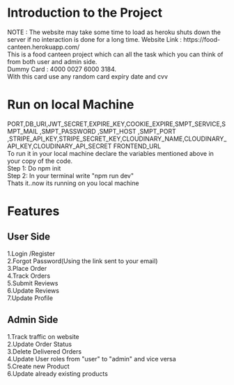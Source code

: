 <h1>Introduction to the Project </h1>
NOTE : The website may take some time to load as heroku shuts down the server if no interaction is done for a long time.
Website Link : https://food-canteen.herokuapp.com/ <br>
This is a food canteen project which can all the task which you can think of from both user and admin side.<br>
Dummy Card : 4000 0027 6000 3184.<br>
With this card use any random card expiry date and cvv


<h1>Run on local Machine</h1>
PORT,DB_URI,JWT_SECRET,EXPIRE_KEY,COOKIE_EXPIRE,SMPT_SERVICE,SMPT_MAIL ,SMPT_PASSWORD ,SMPT_HOST ,SMPT_PORT ,STRIPE_API_KEY,STRIPE_SECRET_KEY,CLOUDINARY_NAME,CLOUDINARY_API_KEY,CLOUDINARY_API_SECRET
FRONTEND_URL <br>
To run it in your local machine declare the variables mentioned above in your copy of the code.<br>
Step 1: Do npm init<br>
Step 2: In your terminal write "npm run dev"<br>
Thats it..now its running on you local machine


<h1>Features</h1>
<h2>User Side</h2>
1.Login /Register <br>
2.Forgot Password(Using the link sent to your email) <br>
3.Place Order <br>
4.Track Orders <br>
5.Submit Reviews <br>
6.Update Reviews <br>
7.Update Profile <br>

<h2>Admin Side</h2>
1.Track traffic on website <br>
2.Update Order Status <br>
3.Delete Delivered Orders <br>
4.Update User roles from "user" to "admin" and vice versa <br>
5.Create new Product <br>
6.Update already existing products <br>



